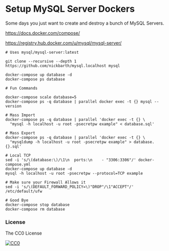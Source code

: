 # Setup MySQL Server Dockers

Some days you just want to create and destroy a bunch of MySQL Servers.

https://docs.docker.com/compose/

https://registry.hub.docker.com/u/mysql/mysql-server/

```terminal
# Uses mysql/mysql-server:latest

git clone --recursive --depth 1 https://github.com/nickbarth/mysql.localhost mysql

docker-compose up database -d
docker-compose ps database

# Fun Commands

docker-compose scale database=5
docker-compose ps -q database | parallel docker exec -t {} mysql --version

# Mass Import
docker-compose ps -q database | parallel 'docker exec -t {} \
  "mysql -h localhost -u root -psecretpw example" < database.sql'

# Mass Export
docker-compose ps -q database | parallel 'docker exec -t {} \
  "mysqldump -h localhost -u root -psecretpw example" > database.{}.sql'

# Local TCP
sed -i 's/\(database:\)/\1\n  ports:\n    - "3306:3306"/' docker-compose.yml
docker-compose up database -d
mysql -h localhost -u root -psecretpw --protocol=TCP example

# Make sure your Firewall Allows it
sed -i 's/\(DEFAULT_FORWARD_POLICY=\)"DROP"/\1"ACCEPT"/' /etc/default/ufw

# Good Bye
docker-compose stop database
docker-compose rm database
```

### License
The CC0 License

[![CC0](http://i.creativecommons.org/l/zero/1.0/88x31.png)](http://creativecommons.org/publicdomain/zero/1.0/)

